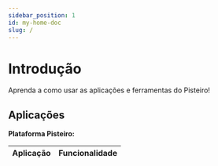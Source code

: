 ```yaml
---
sidebar_position: 1
id: my-home-doc
slug: /
---
```


# Introdução

Aprenda a como usar as aplicações e ferramentas do Pisteiro!

## Aplicações

**Plataforma Pisteiro:**

| Aplicação | Funcionalidade |
| --------- | :------------- |

